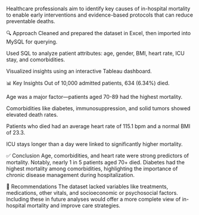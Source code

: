 Healthcare professionals aim to identify key causes of in-hospital mortality to enable early interventions and evidence-based protocols that can reduce preventable deaths.

🔍 Approach
Cleaned and prepared the dataset in Excel, then imported into MySQL for querying.

Used SQL to analyze patient attributes: age, gender, BMI, heart rate, ICU stay, and comorbidities.

Visualized insights using an interactive Tableau dashboard.

📊 Key Insights
Out of 10,000 admitted patients, 634 (6.34%) died.

Age was a major factor—patients aged 70-89 had the highest mortality.

Comorbidities like diabetes, immunosuppression, and solid tumors showed elevated death rates.

Patients who died had an average heart rate of 115.1 bpm and a normal BMI of 23.3.

ICU stays longer than a day were linked to significantly higher mortality.

✅ Conclusion
Age, comorbidities, and heart rate were strong predictors of mortality. Notably, nearly 1 in 5 patients aged 70+ died. Diabetes had the highest mortality among comorbidities, highlighting the importance of chronic disease management during hospitalization.

🔄 Recommendations
The dataset lacked variables like treatments, medications, other vitals, and socioeconomic or psychosocial factors. Including these in future analyses would offer a more complete view of in-hospital mortality and improve care strategies.
